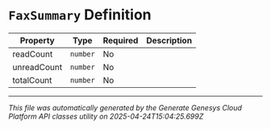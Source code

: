 # `FaxSummary` Definition

| Property | Type | Required | Description |
|----------|------|----------|-------------|
| readCount | `number` | No |  |
| unreadCount | `number` | No |  |
| totalCount | `number` | No |  |

---

*This file was automatically generated by the Generate Genesys Cloud Platform API classes utility on 2025-04-24T15:04:25.699Z*
